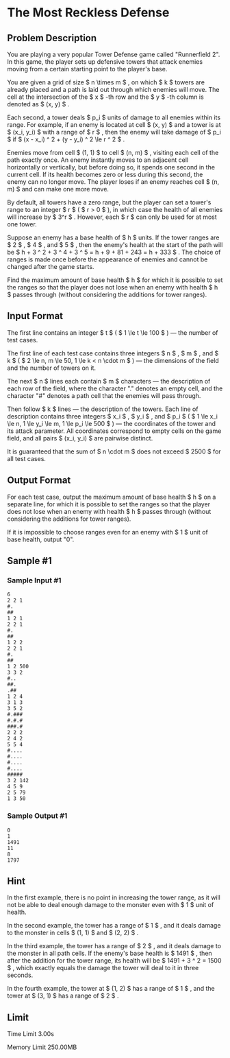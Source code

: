 # The Most Reckless Defense

## Problem Description

You are playing a very popular Tower Defense game called "Runnerfield 2". In this game, the player sets up defensive towers that attack enemies moving from a certain starting point to the player's base.

You are given a grid of size $ n \times m $ , on which $ k $ towers are already placed and a path is laid out through which enemies will move. The cell at the intersection of the $ x $ -th row and the $ y $ -th column is denoted as $ (x, y) $ .

Each second, a tower deals $ p_i $ units of damage to all enemies within its range. For example, if an enemy is located at cell $ (x, y) $ and a tower is at $ (x_i, y_i) $ with a range of $ r $ , then the enemy will take damage of $ p_i $ if $ (x - x_i) ^ 2 + (y - y_i) ^ 2 \le r ^ 2 $ .

Enemies move from cell $ (1, 1) $ to cell $ (n, m) $ , visiting each cell of the path exactly once. An enemy instantly moves to an adjacent cell horizontally or vertically, but before doing so, it spends one second in the current cell. If its health becomes zero or less during this second, the enemy can no longer move. The player loses if an enemy reaches cell $ (n, m) $ and can make one more move.

By default, all towers have a zero range, but the player can set a tower's range to an integer $ r $ ( $ r > 0 $ ), in which case the health of all enemies will increase by $ 3^r $ . However, each $ r $ can only be used for at most one tower.

Suppose an enemy has a base health of $ h $ units. If the tower ranges are $ 2 $ , $ 4 $ , and $ 5 $ , then the enemy's health at the start of the path will be $ h + 3 ^ 2 + 3 ^ 4 + 3 ^ 5 = h + 9 + 81 + 243 = h + 333 $ . The choice of ranges is made once before the appearance of enemies and cannot be changed after the game starts.

Find the maximum amount of base health $ h $ for which it is possible to set the ranges so that the player does not lose when an enemy with health $ h $ passes through (without considering the additions for tower ranges).

## Input Format

The first line contains an integer $ t $ ( $ 1 \le t \le 100 $ ) — the number of test cases.

The first line of each test case contains three integers $ n $ , $ m $ , and $ k $ ( $ 2 \le n, m \le 50, 1 \le k < n \cdot m $ ) — the dimensions of the field and the number of towers on it.

The next $ n $ lines each contain $ m $ characters — the description of each row of the field, where the character "." denotes an empty cell, and the character "#" denotes a path cell that the enemies will pass through.

Then follow $ k $ lines — the description of the towers. Each line of description contains three integers $ x_i $ , $ y_i $ , and $ p_i $ ( $ 1 \le x_i \le n, 1 \le y_i \le m, 1 \le p_i \le 500 $ ) — the coordinates of the tower and its attack parameter. All coordinates correspond to empty cells on the game field, and all pairs $ (x_i, y_i) $ are pairwise distinct.

It is guaranteed that the sum of $ n \cdot m $ does not exceed $ 2500 $ for all test cases.

## Output Format

For each test case, output the maximum amount of base health $ h $ on a separate line, for which it is possible to set the ranges so that the player does not lose when an enemy with health $ h $ passes through (without considering the additions for tower ranges).

If it is impossible to choose ranges even for an enemy with $ 1 $ unit of base health, output "0".

## Sample #1

### Sample Input #1

```
6
2 2 1
#.
##
1 2 1
2 2 1
#.
##
1 2 2
2 2 1
#.
##
1 2 500
3 3 2
#..
##.
.##
1 2 4
3 1 3
3 5 2
#.###
#.#.#
###.#
2 2 2
2 4 2
5 5 4
#....
#....
#....
#....
#####
3 2 142
4 5 9
2 5 79
1 3 50
```

### Sample Output #1

```
0
1
1491
11
8
1797
```

## Hint

In the first example, there is no point in increasing the tower range, as it will not be able to deal enough damage to the monster even with $ 1 $ unit of health.

In the second example, the tower has a range of $ 1 $ , and it deals damage to the monster in cells $ (1, 1) $ and $ (2, 2) $ .

In the third example, the tower has a range of $ 2 $ , and it deals damage to the monster in all path cells. If the enemy's base health is $ 1491 $ , then after the addition for the tower range, its health will be $ 1491 + 3 ^ 2 = 1500 $ , which exactly equals the damage the tower will deal to it in three seconds.

In the fourth example, the tower at $ (1, 2) $ has a range of $ 1 $ , and the tower at $ (3, 1) $ has a range of $ 2 $ .

## Limit



Time Limit
3.00s

Memory Limit
250.00MB